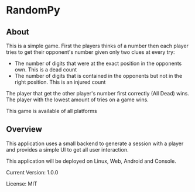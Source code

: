 # RandomPy

## About
This is a simple game. First the players thinks of a number then
each player tries to get their opponent's number given only two 
clues at every try:

* The number of digits that were at the exact position in the opponents own. This is a dead count
* The number of digits that is contained in the opponents but not in the right position. This is an injured count

The player that get the other player's number first correctly (All Dead) wins.
The player with the lowest amount of tries on a game wins.

This game is available of all platforms

## Overview
This application uses a small backend to generate a session with a player
and provides a simple UI to get all user interaction.

This application will be deployed on Linux, Web, Android and Console.

Current Version: 1.0.0

License: MIT
